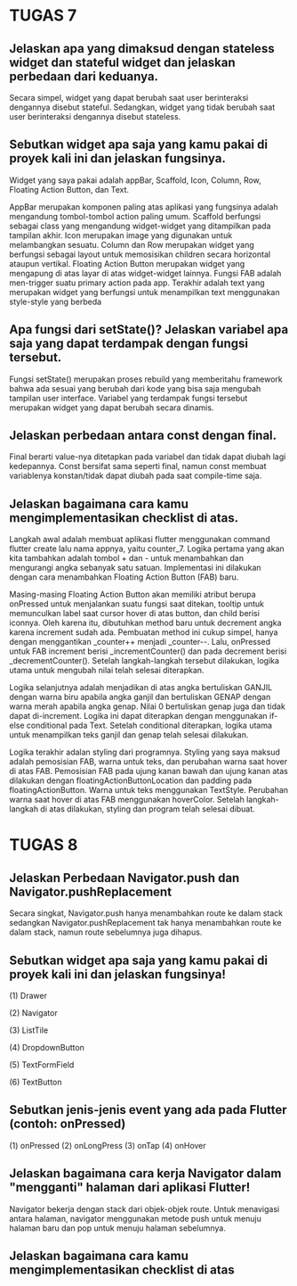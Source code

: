 # TUGAS 7

## Jelaskan apa yang dimaksud dengan stateless widget dan stateful widget dan jelaskan perbedaan dari keduanya.

Secara simpel, widget yang dapat berubah saat user berinteraksi dengannya disebut stateful. Sedangkan, widget yang tidak berubah saat user berinteraksi dengannya disebut stateless.

## Sebutkan widget apa saja yang kamu pakai di proyek kali ini dan jelaskan fungsinya.

Widget yang saya pakai adalah appBar, Scaffold, Icon, Column, Row, Floating Action Button, dan Text.

AppBar merupakan komponen paling atas aplikasi yang fungsinya adalah mengandung tombol-tombol action paling umum. Scaffold berfungsi sebagai class yang mengandung widget-widget yang ditampilkan pada tampilan akhir. Icon merupakan image yang digunakan untuk melambangkan sesuatu. Column dan Row merupakan widget yang berfungsi sebagai layout untuk memosisikan children secara horizontal ataupun vertikal. Floating Action Button merupakan widget yang mengapung di atas layar di atas widget-widget lainnya. Fungsi FAB adalah men-trigger suatu primary action pada app. Terakhir adalah text yang merupakan widget yang berfungsi untuk menampilkan text menggunakan style-style yang berbeda

## Apa fungsi dari setState()? Jelaskan variabel apa saja yang dapat terdampak dengan fungsi tersebut.

Fungsi setState() merupakan proses rebuild yang memberitahu framework bahwa ada sesuai yang berubah dari kode yang bisa saja mengubah tampilan user interface. Variabel yang terdampak fungsi tersebut merupakan widget yang dapat berubah secara dinamis.

## Jelaskan perbedaan antara const dengan final.

Final berarti value-nya ditetapkan pada variabel dan tidak dapat diubah lagi kedepannya. Const bersifat sama seperti final, namun const membuat variablenya konstan/tidak dapat diubah pada saat compile-time saja.

## Jelaskan bagaimana cara kamu mengimplementasikan checklist di atas.

Langkah awal adalah membuat aplikasi flutter menggunakan command flutter create lalu nama appnya, yaitu counter_7. Logika pertama yang akan kita tambahkan adalah tombol + dan - untuk menambahkan dan mengurangi angka sebanyak satu satuan. Implementasi ini dilakukan dengan cara menambahkan Floating Action Button (FAB) baru. 

Masing-masing Floating Action Button akan memiliki atribut berupa onPressed untuk menjalankan suatu fungsi saat ditekan, tooltip untuk memunculkan label saat cursor hover di atas button, dan child berisi iconnya. Oleh karena itu, dibutuhkan method baru untuk decrement angka karena increment sudah ada. Pembuatan method ini cukup simpel, hanya dengan menggantikan _counter++ menjadi _counter--. Lalu, onPressed untuk FAB increment berisi _incrementCounter() dan pada decrement berisi _decrementCounter(). Setelah langkah-langkah tersebut dilakukan, logika utama untuk mengubah nilai telah selesai diterapkan.

Logika selanjutnya adalah menjadikan di atas angka bertuliskan GANJIL dengan warna biru apabila angka ganjil dan bertuliskan GENAP dengan warna merah apabila angka genap. Nilai 0 bertuliskan genap juga dan tidak dapat di-increment. Logika ini dapat diterapkan dengan menggunakan if-else conditional pada Text. Setelah conditional diterapkan, logika utama untuk menampilkan teks ganjil dan genap telah selesai dilakukan.

Logika terakhir adalan styling dari programnya. Styling yang saya maksud adalah pemosisian FAB, warna untuk teks, dan perubahan warna saat hover di atas FAB. Pemosisian FAB pada ujung kanan bawah dan ujung kanan atas dilakukan dengan floatingActionButtonLocation dan padding pada floatingActionButton. Warna untuk teks menggunakan TextStyle. Perubahan warna saat hover di atas FAB menggunakan hoverColor. Setelah langkah-langkah di atas dilakukan, styling dan program telah selesai dibuat.

# TUGAS 8

## Jelaskan Perbedaan Navigator.push dan Navigator.pushReplacement

Secara singkat, Navigator.push hanya menambahkan route ke dalam stack sedangkan Navigator.pushReplacement tak hanya menambahkan route ke dalam stack, namun route sebelumnya juga dihapus.

## Sebutkan widget apa saja yang kamu pakai di proyek kali ini dan jelaskan fungsinya!

(1) Drawer

(2) Navigator

(3) ListTile

(4) DropdownButton

(5) TextFormField

(6) TextButton

## Sebutkan jenis-jenis event yang ada pada Flutter (contoh: onPressed)

(1) onPressed
(2) onLongPress
(3) onTap
(4) onHover

## Jelaskan bagaimana cara kerja Navigator dalam "mengganti" halaman dari aplikasi Flutter!

Navigator bekerja dengan stack dari objek-objek route. Untuk menavigasi antara halaman, navigator menggunakan metode push untuk menuju halaman baru dan pop untuk menuju halaman sebelumnya.

## Jelaskan bagaimana cara kamu mengimplementasikan checklist di atas